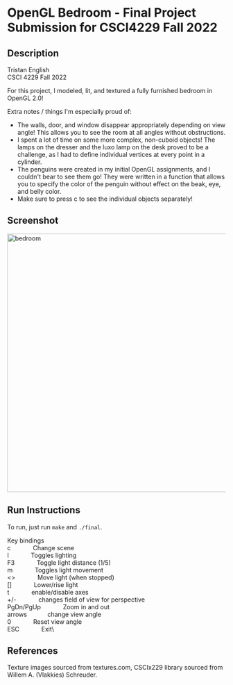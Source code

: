 # OpenGL Bedroom - Final Project Submission for CSCI4229 Fall 2022

## Description
Tristan English\
CSCI 4229 Fall 2022

For this project, I modeled, lit, and textured a fully furnished bedroom in OpenGL 2.0!

Extra notes / things I'm especially proud of:
- The walls, door, and window disappear appropriately depending on view angle! This allows you to see the room at all angles without obstructions.
- I spent a lot of time on some more complex, non-cuboid objects! The lamps on the dresser and the luxo lamp on the desk proved to be a challenge, as I had to define individual vertices at every point in a cylinder.
- The penguins were created in my initial OpenGL assignments, and I couldn't bear to see them go! They were written in a function that allows you to specify the color of the penguin without effect on the beak, eye, and belly color.
- Make sure to press c to see the individual objects separately!

## Screenshot

<img width="595" alt="bedroom" src="https://user-images.githubusercontent.com/71680462/230977126-93a92f38-7d58-4bca-bea2-6badbbcfd371.png">

## Run Instructions

To run, just run `make` and `./final`.

Key bindings\
  c &nbsp; &nbsp; &nbsp; &nbsp; &nbsp; &nbsp; Change scene\
  l &nbsp; &nbsp; &nbsp; &nbsp; &nbsp; &nbsp; Toggles lighting\
  F3 &nbsp; &nbsp; &nbsp; &nbsp; &nbsp; &nbsp; Toggle light distance (1/5)\
  m &nbsp; &nbsp; &nbsp; &nbsp; &nbsp; &nbsp; Toggles light movement\
  <> &nbsp; &nbsp; &nbsp; &nbsp; &nbsp; &nbsp; Move light (when stopped)\
  [] &nbsp; &nbsp; &nbsp; &nbsp; &nbsp; &nbsp; Lower/rise light\
  t &nbsp; &nbsp; &nbsp; &nbsp; &nbsp; &nbsp; enable/disable axes\
  +/- &nbsp; &nbsp; &nbsp; &nbsp; &nbsp; &nbsp; changes field of view for perspective\
  PgDn/PgUp &nbsp; &nbsp; &nbsp; &nbsp; &nbsp; &nbsp; Zoom in and out\
  arrows &nbsp; &nbsp; &nbsp; &nbsp; &nbsp; &nbsp;change view angle\
  0 &nbsp; &nbsp; &nbsp; &nbsp; &nbsp; &nbsp; Reset view angle\
  ESC &nbsp; &nbsp; &nbsp; &nbsp; &nbsp; &nbsp; Exit\
  
## References
Texture images sourced from textures.com, CSCIx229 library sourced from Willem A. (Vlakkies) Schreuder.
